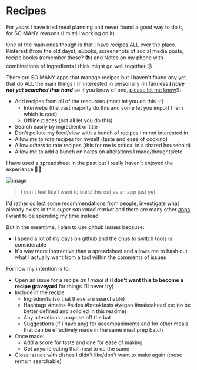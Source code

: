 # Recipes

For _years_ I have tried meal planning and never found a good way to do it,
for SO MANY reasons (I'm still working on it).

One of the main ones though is that I have recipes ALL over the place.
Pinterest (from the old days), eBooks, screenshots of social media posts, recipe
books (remember those? :books:) and Notes on my phone with combinations of
ingredients I think might go well together :confused:

There are SO MANY apps that manage recipes but I haven't found any yet that do
ALL the main things I'm interested in personally (in fairness ***I have not yet
searched that hard*** so if you know of one,
[please let me know](https://github.com/iteles/recipes/issues)!):
+ Add recipes from all of the resources (most let you do this :white_check_mark:)
  + Interwebs (the vast majority do this and some let you import them which is cool)
  + Offline places (not all let you do this)
+ Search easily by ingredient or title
+ Don't pollute my feed/view with a bunch of recipes I'm not interested in
+ Allow me to _rate_ recipes for myself (taste and ease of cooking)
+ Allow _others_ to rate recipes (this for me is critical in a shared household)
+ Allow me to add a bunch on notes on alterations I made/thoughts/etc

I have used a spreadsheet in the past but I really haven't enjoyed
the experience :woman_shrugging:

![image](https://user-images.githubusercontent.com/4185328/73596366-6fc67f00-4519-11ea-8e0d-86ffec0e3356.png)


> I don't feel like I want to build this out as an app just yet.

I'd rather collect some recommendations from people, investigate what already
exists in this _super saturated market_ and there are many other
[apps](https://github.com/dwyl/app) I want to be spending my time instead!

But in the meantime, I plan to use github issues because:
+ I spend a lot of my days on github and the onus to switch tools is considerable
+ It's way more interactive than a spreadsheet and allows me to hash out
what I actually want from a tool within the comments of issues


For now my intention is to:
+ Open an issue for a recipe _as I make it_ (**I don't
want this to become a recipe graveyard** for things I'll never try)
+ Include in the recipe:
  + Ingredients (so that these are searchable)
  + Hashtags #mains #sides #breakfasts #vegan #makeahead etc (to be better defined
    and solidied in this readme)
  + Any alterations I propose off the bat
  + Suggestions (if I have any) for accompaniments and for other meals that
  can be effectively made in the same meal prep batch
+ Once made:
  + Add a score for taste and one for ease of making
  + Get anyone eating that meal to do the same
+ Close issues with dishes I didn't like/don't want to make again
(these remain searchable)
